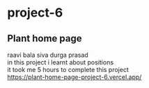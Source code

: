 # project-6
## Plant home page

raavi bala siva durga prasad <br>
in this project i learnt about positions <br>
it took me 5 hours to complete this project <br>
https://plant-home-page-project-6.vercel.app/
